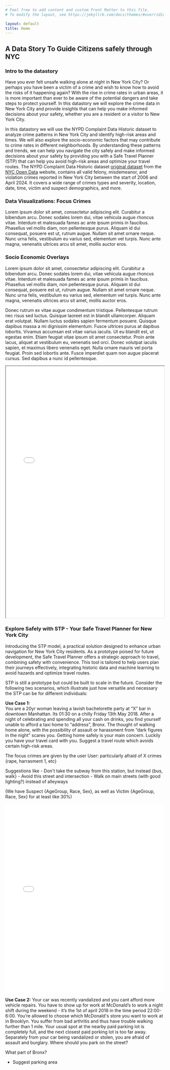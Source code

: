 ```yaml
---
# Feel free to add content and custom Front Matter to this file.
# To modify the layout, see https://jekyllrb.com/docs/themes/#overriding-theme-defaults

layout: default
title: Home
--- 
```


## A Data Story To Guide Citizens safely through NYC



### Intro to the datastory

Have you ever felt unsafe walking alone at night in New York City? Or perhaps you have been a victim of a crime and wish to know how to avoid the risks of it happening again? With the rise in crime rates in urban areas, it is more important than ever to be aware of the potential dangers and take steps to protect yourself. In this datastory we will explore the crime data in New York City and provide insights that can help you make informed decisions about your safety, whether you are a resident or a visitor to New York City. 

In this datastory we will use the NYPD Complaint Data Historic dataset to analyze crime patterns in New York City and identify high-risk areas and times. We will also explore the socio-economic factors that may contribute to crime rates in different neighborhoods. By understanding these patterns and trends, we can help you navigate the city safely and make informed decisions about your safety by providing you with a Safe Travel Planner (STP) that can help you avoid high-risk areas and optimize your travel routes. The NYPD Complaint Data Historic dataset [original dataset](https://data.cityofnewyork.us/d/qgea-i56i?category=Public-Safety&view_name=NYPD-Complaint-Data-Historic) from the [NYC Open Data](https://opendata.cityofnewyork.us/) website, contains all valid felony, misdemeanor, and violation crimes reported in New York City between the start of 2006 and April 2024. It covers a wide range of crimes types and severity, location, date, time, victim and suspect demographics, and more. 


### Data Visualizations: Focus Crimes
Lorem ipsum dolor sit amet, consectetur adipiscing elit. Curabitur a bibendum arcu. Donec sodales lorem dui, vitae vehicula augue rhoncus vitae. Interdum et malesuada fames ac ante ipsum primis in faucibus. Phasellus vel mollis diam, non pellentesque purus. Aliquam id dui consequat, posuere est ut, rutrum augue. Nullam sit amet ornare neque. Nunc urna felis, vestibulum eu varius sed, elementum vel turpis. Nunc ante magna, venenatis ultrices arcu sit amet, mollis auctor eros.


### Socio Economic Overlays
Lorem ipsum dolor sit amet, consectetur adipiscing elit. Curabitur a bibendum arcu. Donec sodales lorem dui, vitae vehicula augue rhoncus vitae. Interdum et malesuada fames ac ante ipsum primis in faucibus. Phasellus vel mollis diam, non pellentesque purus. Aliquam id dui consequat, posuere est ut, rutrum augue. Nullam sit amet ornare neque. Nunc urna felis, vestibulum eu varius sed, elementum vel turpis. Nunc ante magna, venenatis ultrices arcu sit amet, mollis auctor eros.

Donec rutrum ex vitae augue condimentum tristique. Pellentesque rutrum nec risus sed luctus. Quisque laoreet est in blandit ullamcorper. Aliquam erat volutpat. Nullam luctus sodales sapien fermentum posuere. Quisque dapibus massa a mi dignissim elementum. Fusce ultrices purus at dapibus lobortis. Vivamus accumsan est vitae varius iaculis. Ut eu blandit est, ut egestas enim. Etiam feugiat vitae ipsum sit amet consectetur. Proin ante lacus, aliquet at vestibulum eu, venenatis sed orci. Donec volutpat iaculis sapien, et maximus libero venenatis eget. Nulla ornare mauris vel porta feugiat. Proin sed lobortis ante. Fusce imperdiet quam non augue placerat cursus. Sed dapibus a nunc id pellentesque.

<iframe src="heatmap.html" width="100%" height="800px"></iframe>



### Explore Safely with STP - Your Safe Travel Planner for New York City

Introducing the STP model, a practical solution designed to enhance urban navigation for New York City residents. As a prototype poised for future development, the Safe Travel Planner offers a strategic approach to travel, combining safety with convenience. This tool is tailored to help users plan their journeys effectively, integrating historic data and machine learning to avoid hazards and optimize travel routes.

STP is still a prototype but could be built to scale in the future. Consider the following two scenarios, which illustrate just how versatile and necessary the STP can be for different individuals:


**Use Case 1:**  
You are a 20yr woman leaving a lavish bachelorette party at “X” bar in downtown Manhattan. Its 01:30 on a chilly Friday 13th May 2018. After a night of celebrating and spending all your cash on drinks, you find yourself unable to afford a taxi home to  “address”, Bronx. The thought of walking home alone, with the possibility of assault or harassment from “dark figures in the night” scares you. Getting home safely is your main concern. Luckily you have your travel card with you.
Suggest a travel route which avoids certain high-risk areas. 

The focus crimes are given by the user
User: particularly afraid of X crimes {rape, harrasment 1, etc}

Suggestions like 
    - Don't take the subway from this station, but instead {bus, walk}
    - Avoid this street and intersection
    - Walk on main streets (with good lighting?) instead of alleyways

(We have Suspect {AgeGroup, Race, Sex}, as well as Victim {AgeGroup, Race, Sex} for at least like 30%)


<iframe src="/heatmap2.html" style="width:100%; height:600px;" frameborder="0"></iframe>
<br/>



**Use Case 2:**
Your car was recently vandalized and you cant afford more vehicle repairs. You have to show up for work at McDonald’s to work a night shift during the weekend - it’s the 1st of april 2018 in the time period 22:00-6:00. You’re allowed to choose which McDonald's store you want to work at in Brooklyn. You suffer from bad arthritis and thus have trouble walking further than 1 mile. 
Your usual spot at the nearby paid parking lot is completely full, and the next closest paid porking lot is too far away. Separately from your car being vandalized or stolen, you are afraid of assault and burglary. Where should you park on the street?


What part of Bronx?
- Suggest parking area